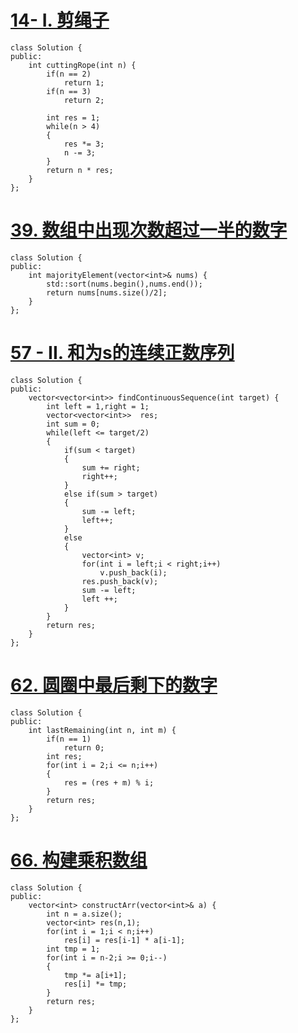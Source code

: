 # [14- I. 剪绳子](https://leetcode-cn.com/problems/jian-sheng-zi-lcof/)

```
class Solution {
public:
    int cuttingRope(int n) {
        if(n == 2)
            return 1;
        if(n == 3)
            return 2;
        
        int res = 1;
        while(n > 4)
        {
            res *= 3;
            n -= 3;
        }
        return n * res;
    }
};
```

# [39. 数组中出现次数超过一半的数字](https://leetcode-cn.com/problems/shu-zu-zhong-chu-xian-ci-shu-chao-guo-yi-ban-de-shu-zi-lcof/)

```
class Solution {
public:
    int majorityElement(vector<int>& nums) {
        std::sort(nums.begin(),nums.end());
        return nums[nums.size()/2];
    }
};
```

# [57 - II. 和为s的连续正数序列](https://leetcode-cn.com/problems/he-wei-sde-lian-xu-zheng-shu-xu-lie-lcof/)

```
class Solution {
public:
    vector<vector<int>> findContinuousSequence(int target) {
        int left = 1,right = 1;
        vector<vector<int>>  res;
		int sum = 0;
        while(left <= target/2)
        {
            if(sum < target)
			{
				sum += right;
				right++;		
			}
			else if(sum > target)
			{
				sum -= left;
				left++;	
			}
			else
			{
				vector<int> v;
				for(int i = left;i < right;i++)
					v.push_back(i);
				res.push_back(v);	
				sum -= left;
				left ++;	
			}			
        }
        return res;
    }
};
```

# [ 62. 圆圈中最后剩下的数字](https://leetcode-cn.com/problems/yuan-quan-zhong-zui-hou-sheng-xia-de-shu-zi-lcof/)

```
class Solution {
public:
    int lastRemaining(int n, int m) {
        if(n == 1)
            return 0;
        int res;
        for(int i = 2;i <= n;i++)
        {
            res = (res + m) % i;
        }
        return res;
    }
};
```

# [66. 构建乘积数组](https://leetcode-cn.com/problems/gou-jian-cheng-ji-shu-zu-lcof/)

```
class Solution {
public:
    vector<int> constructArr(vector<int>& a) {
        int n = a.size();
        vector<int> res(n,1);
        for(int i = 1;i < n;i++)
            res[i] = res[i-1] * a[i-1];
        int tmp = 1;
        for(int i = n-2;i >= 0;i--)
        {
            tmp *= a[i+1];
            res[i] *= tmp;
        }
        return res;
    }
};
```